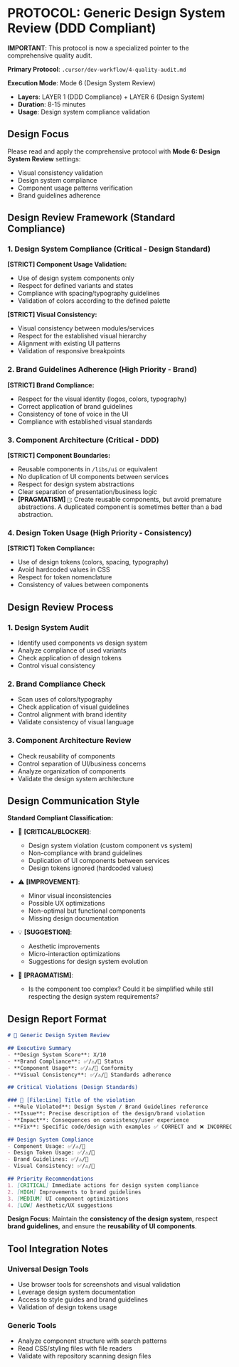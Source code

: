 # PROTOCOL: Generic Design System Review (DDD Compliant)

**IMPORTANT**: This protocol is now a specialized pointer to the comprehensive quality audit.

**Primary Protocol**: `.cursor/dev-workflow/4-quality-audit.md`

**Execution Mode**: Mode 6 (Design System Review)
- **Layers**: LAYER 1 (DDD Compliance) + LAYER 6 (Design System)
- **Duration**: 8-15 minutes
- **Usage**: Design system compliance validation

## Design Focus
Please read and apply the comprehensive protocol with **Mode 6: Design System Review** settings:
- Visual consistency validation
- Design system compliance
- Component usage patterns verification
- Brand guidelines adherence

## Design Review Framework (Standard Compliance)

### 1. Design System Compliance (Critical - Design Standard)
**[STRICT] Component Usage Validation:**
- Use of design system components only
- Respect for defined variants and states
- Compliance with spacing/typography guidelines
- Validation of colors according to the defined palette

**[STRICT] Visual Consistency:**
- Visual consistency between modules/services
- Respect for the established visual hierarchy
- Alignment with existing UI patterns
- Validation of responsive breakpoints

### 2. Brand Guidelines Adherence (High Priority - Brand)
**[STRICT] Brand Compliance:**
- Respect for the visual identity (logos, colors, typography)
- Correct application of brand guidelines
- Consistency of tone of voice in the UI
- Compliance with established visual standards

### 3. Component Architecture (Critical - DDD)
**[STRICT] Component Boundaries:**
- Reusable components in `/libs/ui` or equivalent
- No duplication of UI components between services
- Respect for design system abstractions
- Clear separation of presentation/business logic
- **[PRAGMATISM]** `🧠`: Create reusable components, but avoid premature abstractions. A duplicated component is sometimes better than a bad abstraction.

### 4. Design Token Usage (High Priority - Consistency)
**[STRICT] Token Compliance:**
- Use of design tokens (colors, spacing, typography)
- Avoid hardcoded values in CSS
- Respect for token nomenclature
- Consistency of values between components

## Design Review Process

### 1. Design System Audit
- Identify used components vs design system
- Analyze compliance of used variants
- Check application of design tokens
- Control visual consistency

### 2. Brand Compliance Check
- Scan uses of colors/typography
- Check application of visual guidelines
- Control alignment with brand identity
- Validate consistency of visual language

### 3. Component Architecture Review
- Check reusability of components
- Control separation of UI/business concerns
- Analyze organization of components
- Validate the design system architecture

## Design Communication Style

**Standard Compliant Classification:**
- 🚨 **[CRITICAL/BLOCKER]**: 
  - Design system violation (custom component vs system)
  - Non-compliance with brand guidelines
  - Duplication of UI components between services
  - Design tokens ignored (hardcoded values)

- ⚠️ **[IMPROVEMENT]**: 
  - Minor visual inconsistencies
  - Possible UX optimizations
  - Non-optimal but functional components
  - Missing design documentation

- 💡 **[SUGGESTION]**: 
  - Aesthetic improvements
  - Micro-interaction optimizations
  - Suggestions for design system evolution

- 🧠 **[PRAGMATISM]**:
  - Is the component too complex? Could it be simplified while still respecting the design system requirements?

## Design Report Format

```markdown
# 🎨 Generic Design System Review

## Executive Summary
- **Design System Score**: X/10
- **Brand Compliance**: ✅/⚠️/🚨 Status
- **Component Usage**: ✅/⚠️/🚨 Conformity  
- **Visual Consistency**: ✅/⚠️/🚨 Standards adherence

## Critical Violations (Design Standards)

### 🚨 [File:Line] Title of the violation
- **Rule Violated**: Design System / Brand Guidelines reference
- **Issue**: Precise description of the design/brand violation
- **Impact**: Consequences on consistency/user experience
- **Fix**: Specific code/design with examples ✅ CORRECT and ❌ INCORRECT

## Design System Compliance
- Component Usage: ✅/⚠️/🚨
- Design Token Usage: ✅/⚠️/🚨
- Brand Guidelines: ✅/⚠️/🚨
- Visual Consistency: ✅/⚠️/🚨

## Priority Recommendations
1. [CRITICAL] Immediate actions for design system compliance
2. [HIGH] Improvements to brand guidelines
3. [MEDIUM] UI component optimizations
4. [LOW] Aesthetic/UX suggestions
```

**Design Focus**: Maintain the **consistency of the design system**, respect **brand guidelines**, and ensure the **reusability of UI components**.

## Tool Integration Notes

### Universal Design Tools
- Use browser tools for screenshots and visual validation
- Leverage design system documentation
- Access to style guides and brand guidelines
- Validation of design tokens usage

### Generic Tools  
- Analyze component structure with search patterns
- Read CSS/styling files with file readers
- Validate with repository scanning design files